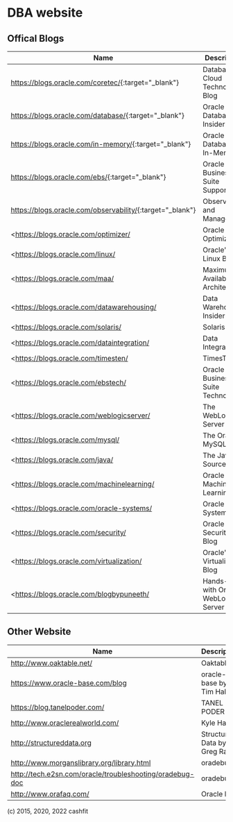 DBA website
===========

Offical Blogs
-----

| Name | Description |
| --------   | -------  |
| <https://blogs.oracle.com/coretec/>{:target="_blank"}     |  Database & Cloud Technology Blog  |
| <https://blogs.oracle.com/database/>{:target="_blank"}  |  Oracle Database Insider  |
| <https://blogs.oracle.com/in-memory/>{:target="_blank"}  |  Oracle Database In-Memory  |
| <https://blogs.oracle.com/ebs/>{:target="_blank"}                                    |  Oracle E-Business Suite Support Blog                 |
| <https://blogs.oracle.com/observability/>{:target="_blank"}                                   |  Observability and Management     |
| <https://blogs.oracle.com/optimizer/                              |  Oracle Optimizer            |
| <https://blogs.oracle.com/linux/                                  |  Oracle's Linux Blog       |
| <https://blogs.oracle.com/maa/                                    |  Maximum Availability Architecture  |
| <https://blogs.oracle.com/datawarehousing/                        |  Data Warehouse Insider      |
| <https://blogs.oracle.com/solaris/                                |  Solaris           |
| <https://blogs.oracle.com/dataintegration/                        |  Data Integration           |
| <https://blogs.oracle.com/timesten/                               |  TimesTen                 |
| <https://blogs.oracle.com/ebstech/                                |  Oracle E-Business Suite Technology   |
| <https://blogs.oracle.com/weblogicserver/  |  The WebLogic Server Blog  |
| <https://blogs.oracle.com/mysql/  |  The Oracle MySQL Blog |
| <https://blogs.oracle.com/java/                                   |  The Java Source         |
| <https://blogs.oracle.com/machinelearning/                        |  Oracle Machine Learning   |
| <https://blogs.oracle.com/oracle-systems/                         |  Oracle Systems     |
| <https://blogs.oracle.com/security/                               |  Oracle Security Blog |
| <https://blogs.oracle.com/virtualization/                         |  Oracle's Virtualization Blog |
| <https://blogs.oracle.com/blogbypuneeth/   |   Hands-on with Oracle WebLogic Server  |



Other Website
-----

| Name | Description |
| --------   | -------  |
| http://www.oaktable.net/                                           | Oaktable  |
| https://www.oracle-base.com/blog                                    | oracle-base by Tim Hall |
| https://blog.tanelpoder.com/                                        | TANEL PODER            |
| http://www.oraclerealworld.com/                                    | Kyle Hailey            |
| http://structureddata.org                                          | Structured Data by Greg Rahn  |
| http://www.morganslibrary.org/library.html                         | oradebug |
| http://tech.e2sn.com/oracle/troubleshooting/oradebug-doc           | oradebug   |
| http://www.orafaq.com/                                             | Oracle FAQ  |

(c) 2015, 2020, 2022 cashfit
